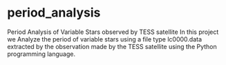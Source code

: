 # period_analysis
 Period Analysis of Variable Stars observed by TESS satellite
In this project we Analyze the period of variable stars using a file type lc0000.data extracted by the observation made by the TESS satellite using the Python programming language.

